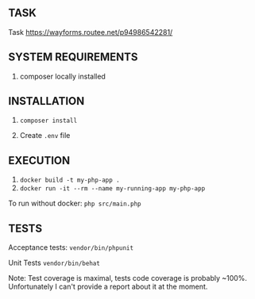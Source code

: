 ## TASK
Task https://wayforms.routee.net/p94986542281/

## SYSTEM REQUIREMENTS

1. composer locally installed

## INSTALLATION

1. `composer install`

2. Create `.env` file

## EXECUTION

1. `docker build -t my-php-app .`
2. `docker run -it --rm --name my-running-app my-php-app`

To run without docker:
`php src/main.php`

## TESTS

Acceptance tests:
`vendor/bin/phpunit`

Unit Tests
`vendor/bin/behat`

Note: Test coverage is maximal, tests code coverage is probably ~100%.
Unfortunately I can't provide a report about it at the moment.